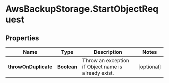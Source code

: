 # AwsBackupStorage.StartObjectRequest

## Properties

Name | Type | Description | Notes
------------ | ------------- | ------------- | -------------
**throwOnDuplicate** | **Boolean** | Throw an exception if Object name is already exist. | [optional] 


